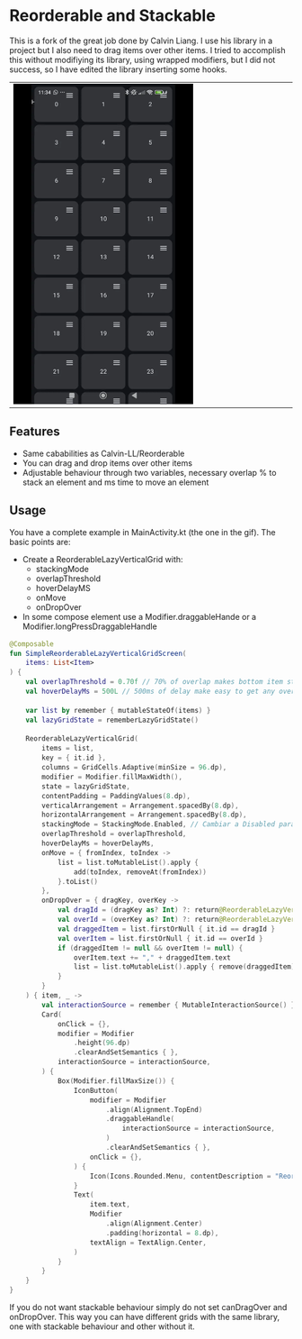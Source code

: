 # Reorderable and Stackable

This is a fork of the great job done by Calvin Liang. I use his library in a project but I also need to drag items over other items. I tried to accomplish this without modifiying its library, using wrapped modifiers, but I did not success, so I have edited the library inserting some hooks.


<table width="100%" align="center">
  <tbody>
    <tr>
      <td width="50%">
        <img
          src="reorderandstack.webp"
          width="320"
          alt="A video showing some items being reordered and some being stacked"
        />
      </td>
    </tr>
  </tbody>
</table>



## Features

- Same cababilities as Calvin-LL/Reorderable
- You can drag and drop items over other items
- Adjustable behaviour through two variables, necessary overlap % to stack an element and ms time to move an element

## Usage

You have a complete example in MainActivity.kt (the one in the gif).
The basic points are: 
 - Create a ReorderableLazyVerticalGrid with:
    - stackingMode
    - overlapThreshold
    - hoverDelayMS
    - onMove
    - onDropOver
 - In some compose element use a Modifier.draggableHande or a Modifier.longPressDraggableHandle


```kotlin
@Composable
fun SimpleReorderableLazyVerticalGridScreen(
    items: List<Item>
) {
    val overlapThreshold = 0.70f // 70% of overlap makes bottom item stand still
    val hoverDelayMs = 500L // 500ms of delay make easy to get any overlap threshold. Fewer ms makes difficult to overlap before below element moves.

    var list by remember { mutableStateOf(items) }
    val lazyGridState = rememberLazyGridState()

    ReorderableLazyVerticalGrid(
        items = list,
        key = { it.id },
        columns = GridCells.Adaptive(minSize = 96.dp),
        modifier = Modifier.fillMaxWidth(),
        state = lazyGridState,
        contentPadding = PaddingValues(8.dp),
        verticalArrangement = Arrangement.spacedBy(8.dp),
        horizontalArrangement = Arrangement.spacedBy(8.dp),
        stackingMode = StackingMode.Enabled, // Cambiar a Disabled para sólo ordenar
        overlapThreshold = overlapThreshold,
        hoverDelayMs = hoverDelayMs,
        onMove = { fromIndex, toIndex ->
            list = list.toMutableList().apply {
                add(toIndex, removeAt(fromIndex))
            }.toList()
        },
        onDropOver = { dragKey, overKey ->
            val dragId = (dragKey as? Int) ?: return@ReorderableLazyVerticalGrid
            val overId = (overKey as? Int) ?: return@ReorderableLazyVerticalGrid
            val draggedItem = list.firstOrNull { it.id == dragId }
            val overItem = list.firstOrNull { it.id == overId }
            if (draggedItem != null && overItem != null) {
                overItem.text += "," + draggedItem.text
                list = list.toMutableList().apply { remove(draggedItem) }.toList()
            }
        }
    ) { item, _ ->
        val interactionSource = remember { MutableInteractionSource() }
        Card(
            onClick = {},
            modifier = Modifier
                .height(96.dp)
                .clearAndSetSemantics { },
            interactionSource = interactionSource,
        ) {
            Box(Modifier.fillMaxSize()) {
                IconButton(
                    modifier = Modifier
                        .align(Alignment.TopEnd)
                        .draggableHandle(
                            interactionSource = interactionSource,
                        )
                        .clearAndSetSemantics { },
                    onClick = {},
                ) {
                    Icon(Icons.Rounded.Menu, contentDescription = "Reorder")
                }
                Text(
                    item.text,
                    Modifier
                        .align(Alignment.Center)
                        .padding(horizontal = 8.dp),
                    textAlign = TextAlign.Center,
                )
            }
        }
    }
}

```
 
If you do not want stackable behaviour simply do not set canDragOver and onDropOver. This way you can have different grids with the same library, one with stackable behaviour and other without it.

